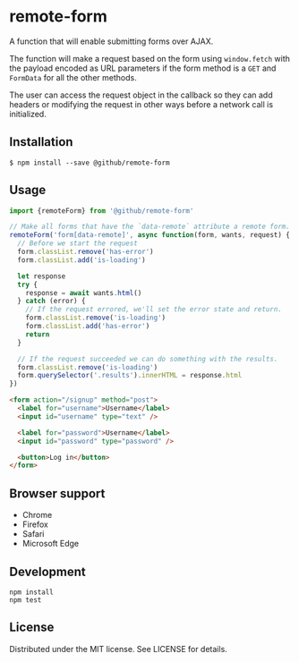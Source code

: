 # remote-form

A function that will enable submitting forms over AJAX.

The function will make a request based on the form using `window.fetch` with the payload encoded as URL parameters if the form method is a `GET` and `FormData` for all the other methods.

The user can access the request object in the callback so they can add headers or modifying the request in other ways before a network call is initialized.

## Installation

```
$ npm install --save @github/remote-form
```

## Usage

```js
import {remoteForm} from '@github/remote-form'

// Make all forms that have the `data-remote` attribute a remote form.
remoteForm('form[data-remote]', async function(form, wants, request) {
  // Before we start the request
  form.classList.remove('has-error')
  form.classList.add('is-loading')

  let response
  try {
    response = await wants.html()
  } catch (error) {
    // If the request errored, we'll set the error state and return.
    form.classList.remove('is-loading')
    form.classList.add('has-error')
    return
  }

  // If the request succeeded we can do something with the results.
  form.classList.remove('is-loading')
  form.querySelector('.results').innerHTML = response.html
})
```

```html
<form action="/signup" method="post">
  <label for="username">Username</label>
  <input id="username" type="text" />

  <label for="password">Username</label>
  <input id="password" type="password" />

  <button>Log in</button>
</form>
```

## Browser support

- Chrome
- Firefox
- Safari
- Microsoft Edge

## Development

```
npm install
npm test
```

## License

Distributed under the MIT license. See LICENSE for details.
